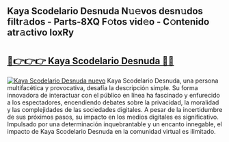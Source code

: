 ## Kaya Scodelario Desnuda N𝚞𝚎vos desn𝚞dos filtr𝚊dos - Parts-8XQ F𝚘tos vid𝚎o - C𝚘ntenido atr𝚊ctivo IoxRy

# <h2><a href="http://mb4g6jh.tromn.icu/?c=Kaya+Scodelario+Desnuda">🔗👉👉👉 Kaya Scodelario Desnuda 🔗🔗</a></h2>

[![Kaya Scodelario Desnuda nuevo](https://i.imgur.com/pEAQMta.gif)](http://mb4g6jh.tromn.icu/?c=Kaya+Scodelario+Desnuda)
Kaya Scodelario Desnuda, una persona multifacética y provocativa, desafía la descripción simple. Su forma innovadora de interactuar con el público en línea ha fascinado y enfurecido a los espectadores, encendiendo debates sobre la privacidad, la moralidad y las complejidades de las sociedades digitales. A pesar de la incertidumbre de sus próximos pasos, su impacto en los medios digitales es significativo. Impulsado por una determinación inquebrantable y un encanto innegable, el impacto de Kaya Scodelario Desnuda en la comunidad virtual es ilimitado.
